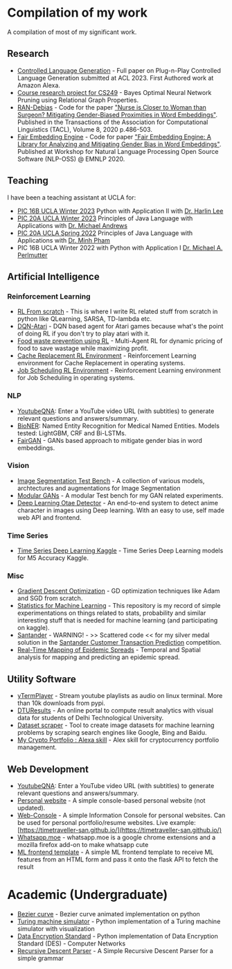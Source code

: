# Compilation of my work
A compilation of most of my significant work. 

## Research
- [Controlled Language Generation](https://2023.aclweb.org/) - Full paper on Plug-n-Play Controlled Language Generation submitted at ACL 2023. First Authored work at Amazon Alexa.
- [Course research project for CS249](https://github.com/TimeTraveller-San/CS249-Graph-Neural-Networks) - Bayes Optimal Neural Network Pruning using Relational Graph Properties.  
- [RAN-Debias](https://github.com/TimeTraveller-San/RAN-Debias) - Code for the paper ["Nurse is Closer to Woman than Surgeon? Mitigating Gender-Biased Proximities in Word Embeddings"](https://www.mitpressjournals.org/doi/full/10.1162/tacl_a_00327). Published in the Transactions of the Association for Computational Linguistics (TACL), Volume 8, 2020 p.486-503.
- [Fair Embedding Engine](https://github.com/FEE-Fair-Embedding-Engine/FEE) - Code for paper ["Fair Embedding Engine: A Library for Analyzing and Mitigating Gender Bias in Word Embeddings"](https://www.aclweb.org/anthology/2020.nlposs-1.5/). Published at Workshop for Natural Language Processing Open Source Software (NLP-OSS) @ EMNLP 2020.

## Teaching
I have been a teaching assistant at UCLA for:
- [PIC 16B UCLA Winter 2023](https://github.com/TimeTraveller-San/PIC-16B-TA-W23) Python with Application II with [Dr. Harlin Lee](https://www.math.ucla.edu/~harlin/)
- [PIC 20A UCLA Winter 2023](https://github.com/TimeTraveller-San/PIC-20A-TA-1A-W23) Principles of Java Language with Applications with [Dr. Michael Andrews](https://www.math.ucla.edu/~mjandr/)
- [PIC 20A UCLA Spring 2022](https://github.com/TimeTraveller-San/PIC-20A-TA-1B-S22) Principles of Java Language with Applications with [Dr. Minh Pham](https://www.math.ucla.edu/~minhrose/)
- PIC 16B UCLA Winter 2022 with Python with Application I [Dr. Michael A. Perlmutter](https://sites.google.com/view/perlmutma/teaching-and-mentoring?authuser=0)

## Artificial Intelligence
### Reinforcement Learning
- [RL From scratch](https://github.com/TimeTraveller-San/RL_from_scratch) - This is where I write RL related stuff from scratch in python like QLearning, SARSA, TD-lambda etc.
- [DQN-Atari](https://github.com/TimeTraveller-San/DQN-Atari) - DQN based agent for Atari games because what's the point of doing RL if you don't try to play atari with it.
- [Food waste prevention using RL](https://github.com/TimeTraveller-San/FoodWastePrevention-RL) - Multi-Agent RL for dynamic pricing of food to save wastage while maximizing profit.
- [Cache Replacement RL Environment](https://github.com/TimeTraveller-San/CacheReplacementEnv) - Reinforcement Learning environment for Cache Replacement in operating systems.
- [Job Scheduling RL Environment](https://github.com/TimeTraveller-San/JobSchedulingRLenv) - Reinforcement Learning environment for Job Scheduling in operating systems.

### NLP
- [YoutubeQNA](https://youtubeqna.com/): Enter a YouTube video URL (with subtitles) to generate relevant questions and answers/summary.
- [BioNER](https://github.com/TimeTraveller-San/BioNER): Named Entity Recognition for Medical Named Entities. Models tested: LightGBM, CRF and Bi-LSTMs. 
- [FairGAN](https://github.com/TimeTraveller-San/FairGAN) - GANs based approach to mitigate gender bias in word embeddings.

### Vision
- [Image Segmentation Test Bench](https://github.com/TimeTraveller-San/Image_Segmentation) - A collection of various models, archtectures and augmentations for Image Segmentation
- [Modular GANs](https://github.com/TimeTraveller-San/Modular-GANs) - A modular Test bench for my GAN related experiments. 
- [Deep Learning Otae Detector](https://github.com/TimeTraveller-San/deep_learning_otae_detector) - An end-to-end system to detect anime character in images using Deep learning. With an easy to use, self made web API and frontend.

### Time Series
- [Time Series Deep Learning Kaggle](https://github.com/TimeTraveller-San/Time-Series-Deep-Learning-Kaggle) - Time Series Deep Learning models for M5 Accuracy Kaggle. 

### Misc
- [Gradient Descent Optimization](https://github.com/TimeTraveller-San/GradientDescent_Optimization) - GD optimization techniques like Adam and SGD from scratch.
- [Statistics for Machine Learning](https://github.com/TimeTraveller-San/stats-for-ml) - This repository is my record of simple experimentations on things related to stats, probability and similar interesting stuff that is needed for machine learning (and participating on kaggle).
- [Santander](https://github.com/TimeTraveller-San/Santander) - WARNING! - >> Scattered code << for my silver medal solution in the [Santander Customer Transaction Prediction]( https://www.kaggle.com/c/santander-customer-transaction-prediction/) competition.
- [Real-Time Mapping of Epidemic Spreads](https://github.com/TimeTraveller-San/Epidemic-Spread-SIH) - Temporal and Spatial analysis for mapping and predicting an epidemic spread. 

## Utility Software
- [yTermPlayer](https://github.com/TimeTraveller-San/yTermPlayer) - Stream youtube playlists as audio on linux terminal. More than 10k downloads from pypi.
- [DTUResults](https://dturesult.com/) - An online portal to compute result analytics with visual data for students of Delhi Technological University.
- [Dataset scraper](https://github.com/TimeTraveller-San/DatasetScraper) - Tool to create image datasets for machine learning problems by scraping search engines like Google, Bing and Baidu.
- [My Crypto Portfolio : Alexa skill](https://github.com/TimeTraveller-San/My-Crypto-Portfolio-Alexa-skill) - Alex skill for cryptocurrency portfolio management.


## Web Development
- [YoutubeQNA](https://youtubeqna.com/): Enter a YouTube video URL (with subtitles) to generate relevant questions and answers/summary.
- [Personal website](https://github.com/TimeTraveller-San/Web-Console) - A simple console-based personal website (not updated).
- [Web-Console](https://github.com/TimeTraveller-San/Web-Console) - A simple Information Console for personal websites. Can be used for personal portfolio/resume websites. Live example: [https://timetraveller-san.github.io/](https://timetraveller-san.github.io/)
- [Whatsapp.moe](https://github.com/TimeTraveller-San/whatsapp.moe) - whatsapp.moe is a google chrome extensions and a mozilla firefox add-on to make whatsapp cute
- [ML frontend template](https://github.com/TimeTraveller-San/ML-frontend-template) - A simple ML frontend template to receive ML features from an HTML form and pass it onto the flask API to fetch the result

# Academic (Undergraduate)
- [Bezier curve](https://github.com/TimeTraveller-San/bezier-curve) - Bezier curve animated implementation on python
- [Turing machine simulator](https://github.com/TimeTraveller-San/Turing-machine-simulator) - Python implementation of a Turing machine simulator with visualization
- [Data Encryption Standard](https://github.com/TimeTraveller-San/Data-Encryption-Standard) - Python implementation of Data Encryption Standard (DES) - Computer Networks
- [Recursive Descent Parser](https://github.com/TimeTraveller-San/Recursive-Descent-Parser) - A Simple Recursive Descent Parser for a simple grammar
